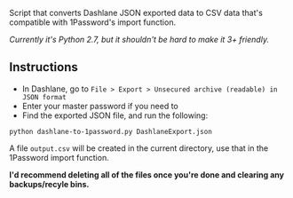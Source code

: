 Script that converts Dashlane JSON exported data to CSV data that's compatible with 1Password's import function.

*Currently it's Python 2.7, but it shouldn't be hard to make it 3+ friendly.*

## Instructions
- In Dashlane, go to `File > Export > Unsecured archive (readable) in JSON format`
- Enter your master password if you need to
- Find the exported JSON file, and run the following:

```
python dashlane-to-1password.py DashlaneExport.json
```

A file `output.csv` will be created in the current directory, use that in the 1Password import function.

**I'd recommend deleting all of the files once you're done and clearing any backups/recyle bins.**